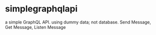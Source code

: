 # simplegraphqlapi
a simple GraphQL API.
using dummy data; not database.
Send Message, Get Message, Listen Message
